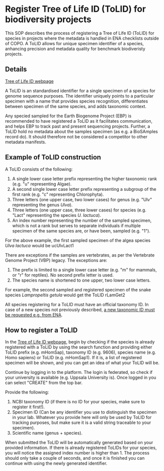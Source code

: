# Register Tree of Life ID (ToLID) for biodiversity projects

This SOP describes the process of registering a Tree of Life ID (ToLID) for species in projects where the metadata is handled in ENA checklists outside of COPO. A ToLID allows for unique specimen identifier of a species, anhancing precision and metadata quality for benchmark biodiveristy projects.

## Details

[Tree of Life ID webpage](https://id.tol.sanger.ac.uk/)

A ToLID is an standardised identifier for a single specimen of a species for genome sequence purposes. The identifier uniquely points to a particular specimen with a name that provides species recognition, differentiates between specimen of the same species, and adds taxonomic context.

Any specied sampled for the Earth Biogenome Project (EBP) is recommended to have registered a ToLID as it facilitates communication, and helps EBP to track past and present sequencing projects. Further, a ToLID hold no metadata about the samples specimen (as e.g. a BioSAmples record do). It should therefore not be considered a competitor to other metadata manifests.

## Example of ToLID construction
A ToLID consists of the following:

1. A single lower case letter prefix representing the higher taxonomic rank (e.g. "u" representing Algae).
2. A second single lower case letter prefix representing a subgroup of the first rank (e.g. "c" representing Chlorophyta).
3. Three letters (one upper case, two lower cases) for genus (e.g. "Ulv" representing the genus *Ulva*).
4. Three letters (one upper case, three lower cases) for species (e.g. "Lact" representing the species *U. lactuca*).
5. An index number representing the number of the sampled specimen, which is not a rank but serves to separate individuals if multiple specimen of the same species are, or have been, sampled (e.g. "1").

For the above example, the first sampled specimen of the algea species *Ulva lactuca* would be ucUlvLact1
  
There are exceptions if the samples are vertebrates, as per the Vertebrate Genome Project (VBP) legacy. The exceptions are:

1. The prefix is limited to a single lower case letter (e.g. "m" for mammals, or "r" for reptiles). No second prefix letter is used.
2. The species name is shortened to one upper, two lower case letters.

For example, the second sampled and registered specimen of the snake species *Lampropeltis getula* would get the ToLID rLamGet2

All species registering for a ToLID must have an official taxonomy ID. In case of a new species not previously described, [a new taxonomic ID must be requested e.g. from ENA](https://ena-docs.readthedocs.io/en/latest/faq/taxonomy_requests.html). 

## How to register a ToLID
In the [Tree of Life ID webpage](https://id.tol.sanger.ac.uk/), begin by checking if the species is already registered with a ToLID by using the search function and providing either ToLID prefix (e.g. mHomSap), taxonomy ID (e.g. 9606), species name (e.g. Homo sapiens) or ToLID (e.g. mHomSap1). If it is, a list of registered specimen will be shown, and you can get an idea of what your ToLID will be.

Continue by logging in to the platform. The login is federated, so check if your university is available (e.g. Uppsala University is). Once logged in you can select "CREATE" from the top bar.

Provide the following:
1. NCBI taxonomy ID (if there is no ID for your species, make sure to register it first!).
2. Specimen ID (Can be any identifier you use to distinguish the specimen in your lab. Whatever you provide here will only be used by ToLID for tracking purposes, but make sure it is a valid string traceable to your specimen).
3. Scientific name (genus + species).

When submitted the ToLID will be automatically generated based on your provided information. If there is already registered ToLIDs for your species, you will notice the assigned index number is higher than 1. The process should only take a couple of seconds, and once it is finished you can continue with using the newly generated identifier.
